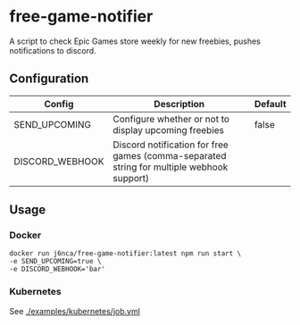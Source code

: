# free-game-notifier
A script to check Epic Games store weekly for new freebies, pushes notifications to discord.

## Configuration

| Config          | Description                                                                               | Default |
|-----------------|-------------------------------------------------------------------------------------------|---------|
| SEND_UPCOMING   | Configure whether or not to display upcoming freebies                                     | false   |
| DISCORD_WEBHOOK | Discord notification for free games (comma-separated string for multiple webhook support) |         |

## Usage

### Docker
```
docker run j6nca/free-game-notifier:latest npm run start \
-e SEND_UPCOMING=true \
-e DISCORD_WEBHOOK='bar'
```

### Kubernetes
See [./examples/kubernetes/job.yml](https://github.com/j6nca/free-game-notifier/blob/main/examples/kubernetes/epic_games.yml)